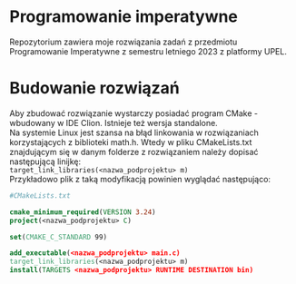 # Programowanie imperatywne
Repozytorium zawiera moje rozwiązania zadań z przedmiotu Programowanie Imperatywne z semestru letniego 2023 z platformy UPEL.
# Budowanie rozwiązań
Aby zbudować rozwiązanie wystarczy posiadać program CMake - wbudowany w IDE Clion. Istnieje też wersja standalone.</br>
Na systemie Linux jest szansa na błąd linkowania w rozwiązaniach korzystających z biblioteki math.h. Wtedy w pliku
CMakeLists.txt znajdującym się w danym folderze z rozwiązaniem należy dopisać następującą linijkę: </br>
`target_link_libraries(<nazwa_podprojektu> m)` </br>
Przykładowo plik z taką modyfikacją powinien wyglądać następująco:
```cmake
#CMakeLists.txt

cmake_minimum_required(VERSION 3.24)
project(<nazwa_podprojektu> C)

set(CMAKE_C_STANDARD 99)

add_executable(<nazwa_podprojektu> main.c)
target_link_libraries(<nazwa_podprojektu> m)
install(TARGETS <nazwa_podprojektu> RUNTIME DESTINATION bin)
```
